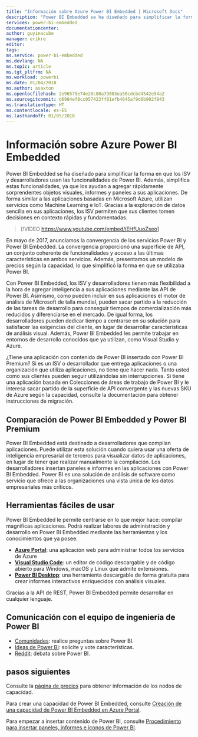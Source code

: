 ```yaml
---
title: "Información sobre Azure Power BI Embedded | Microsoft Docs"
description: "Power BI Embedded se ha diseñado para simplificar la forma en que los ISV y desarrolladores usan las funcionalidades de Power BI, que los ayudan a agregar rápidamente sorprendentes objetos visuales, informes y paneles a sus aplicaciones."
services: power-bi-embedded
documentationcenter: 
author: guyinacube
manager: erikre
editor: 
tags: 
ms.service: power-bi-embedded
ms.devlang: NA
ms.topic: article
ms.tgt_pltfrm: NA
ms.workload: powerbi
ms.date: 01/04/2018
ms.author: asaxton
ms.openlocfilehash: 2e96575e74e20c80a79803ea56cdcbd4542e54a2
ms.sourcegitcommit: d6984ef8cc057423ff81efb4645af9d0b902f843
ms.translationtype: HT
ms.contentlocale: es-ES
ms.lasthandoff: 01/05/2018
---
```

# <a name="about-power-bi-embedded"></a>Información sobre Azure Power BI Embedded

Power BI Embedded se ha diseñado para simplificar la forma en que los ISV y desarrolladores usan las funcionalidades de Power BI. Además, simplifica estas funcionalidades, ya que los ayudan a agregar rápidamente sorprendentes objetos visuales, informes y paneles a sus aplicaciones. De forma similar a las aplicaciones basadas en Microsoft Azure, utilizan servicios como Machine Learning e IoT. Gracias a la exploración de datos sencilla en sus aplicaciones, los ISV permiten que sus clientes tomen decisiones en contexto rápidas y fundamentadas.

> [!VIDEO https://www.youtube.com/embed/iEHfUuoZseo]

En mayo de 2017, anunciamos la convergencia de los servicios Power BI y Power BI Embedded. La convergencia proporcionó una superficie de API, un conjunto coherente de funcionalidades y acceso a las últimas características en ambos servicios. Además, presentamos un modelo de precios según la capacidad, lo que simplificó la forma en que se utilizaba Power BI.

Con Power BI Embedded, los ISV y desarrolladores tienen más flexibilidad a la hora de agregar inteligencia a sus aplicaciones mediante las API de Power BI. Asimismo, como pueden incluir en sus aplicaciones el motor de análisis de Microsoft de talla mundial, pueden sacar partido a la reducción de las tareas de desarrollo para conseguir tiempos de comercialización más reducidos y diferenciarse en el mercado. De igual forma, los desarrolladores pueden dedicar tiempo a centrarse en su solución para satisfacer las exigencias del cliente, en lugar de desarrollar características de análisis visual. Además, Power BI Embedded les permite trabajar en entornos de desarrollo conocidos que ya utilizan, como Visual Studio y Azure.

¿Tiene una aplicación con contenido de Power BI insertado con Power BI Premium? Si es un ISV o desarrollador que entrega aplicaciones o una organización que utiliza aplicaciones, no tiene que hacer nada. Tanto usted como sus clientes pueden seguir utilizándolas sin interrupciones. Si tiene una aplicación basada en Colecciones de áreas de trabajo de Power BI y le interesa sacar partido de la superficie de API convergente y las nuevas SKU de Azure según la capacidad, consulte la documentación para obtener instrucciones de migración.

## <a name="comparing-power-bi-embedded-with-power-bi-premium"></a>Comparación de Power BI Embedded y Power BI Premium

Power BI Embedded está destinado a desarrolladores que compilan aplicaciones. Puede utilizar esta solución cuando quiera usar una oferta de inteligencia empresarial de terceros para visualizar datos de aplicaciones, en lugar de tener que realizar manualmente la compilación. Los desarrolladores insertan paneles e informes en las aplicaciones con Power BI Embedded. Power BI es una solución de análisis de software como servicio que ofrece a las organizaciones una vista única de los datos empresariales más críticos.

## <a name="easy-to-use-tools"></a>Herramientas fáciles de usar

Power BI Embedded le permite centrarse en lo que mejor hace: compilar magníficas aplicaciones. Podrá realizar labores de administración y desarrollo en Power BI Embedded mediante las herramientas y los conocimientos que ya posee.

* [**Azure Portal**](https://portal.azure.com/): una aplicación web para administrar todos los servicios de Azure
* [**Visual Studio Code**](https://code.visualstudio.com/docs): un editor de código descargable y de código abierto para Windows, macOS y Linux que admite extensiones.
* [**Power BI Desktop**](https://powerbi.microsoft.com/desktop/): una herramienta descargable de forma gratuita para crear informes interactivos enriquecidos con análisis visuales.

Gracias a la API de REST, Power BI Embedded permite desarrollar en cualquier lenguaje.

## <a name="engage-with-the-power-bi-engineering-team"></a>Comunicación con el equipo de ingeniería de Power BI

* [Comunidades](https://community.powerbi.com/): realice preguntas sobre Power BI.
* [Ideas de Power BI](https://ideas.powerbi.com): solicite y vote características.
* [Reddit](https://www.reddit.com/r/PowerBI/): debata sobre Power BI.

## <a name="next-steps"></a>pasos siguientes

Consulte la [página de precios](https://azure.microsoft.com/pricing/details/power-bi-embedded/) para obtener información de los nodos de capacidad.

Para crear una capacidad de Power BI Embedded, consulte [Creación de una capacidad de Power BI Embedded en Azure Portal](create-capacity.md).

Para empezar a insertar contenido de Power BI, consulte [Procedimiento para insertar paneles, informes e iconos de Power BI](https://powerbi.microsoft.com/documentation/powerbi-developer-embedding-content/).
